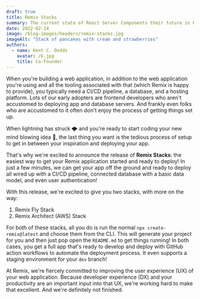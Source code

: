 ```yaml
---
draft: true
title: Remix Stacks
summary: The current state of React Server Components their future in Remix.
date: 2022-02-14
image: /blog-images/headers/remix-stacks.jpg
imageAlt: "Stack of pancakes with cream and strawberries"
authors:
  - name: Kent C. Dodds
    avatar: /k.jpg
    title: Co-Founder
---
```


When you're building a web application, in addition to the web application you're using and all the tooling associated with that (which Remix is happy to provide), you typically need a CI/CD pipeline, a database, and a hosting platform. Lots of our early adopters are frontend developers who aren't accustomed to deploying app and database servers. And frankly even folks who are accustomed to it often don't enjoy the process of getting things set up.

When lightning has struck 🌩 and you're ready to start coding your new mind blowing idea 🤯, the last thing you want is the tedious process of setup to get in between your inspiration and deploying your app.

That's why we're excited to announce the release of **Remix Stacks**: the easiest way to get your Remix application started and ready to deploy! In just a few minutes, we can get your app off the ground and ready to deploy all wired up with a CI/CD pipeline, connected database with a basic data model, and even user authentication!

With this release, we're excited to give you two stacks, with more on the way:

1. Remix Fly Stack
2. Remix Architect (AWS) Stack

For both of these stacks, all you do is run the normal `npx create-remix@latest` and choose them from the CLI. This will generate your project for you and then just pop open the `README.md` to get things running! In both cases, you get a full app that's ready to develop and deploy with GitHub action workflows to automate the deployment process. It even supports a staging environment for your `dev` branch!

<!-- TODO: Here's the Fly Stack in action:

Add a 60 second embedded YouTube video or something here for folks to watch and be amazed
 -->

At Remix, we're fiercely committed to improving the user experience (UX) of your web application. Because developer experience (DX) and your productivity are an important input into that UX, we're working hard to make that excellent. And we're definitely not finished.
